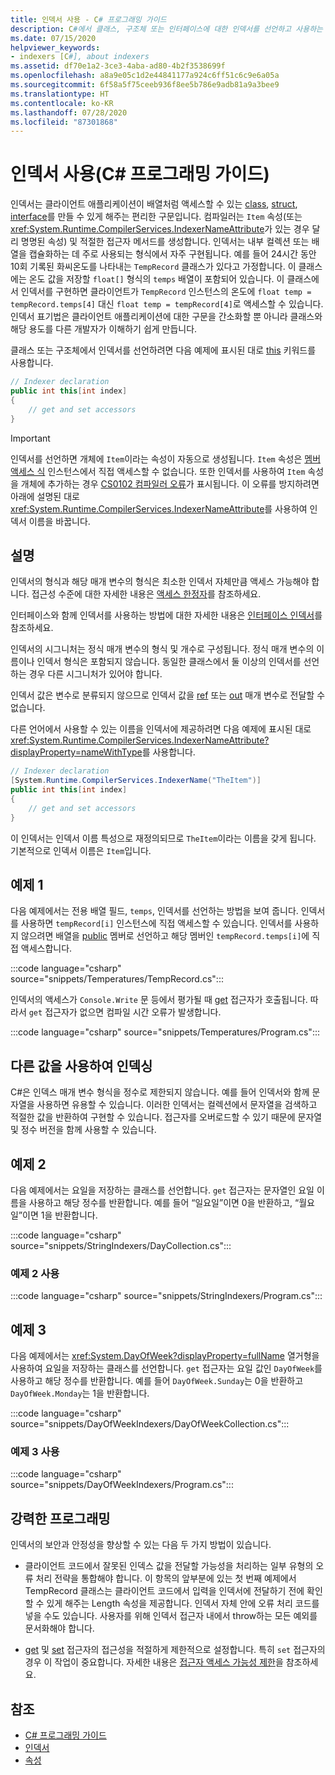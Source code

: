 ```yaml
---
title: 인덱서 사용 - C# 프로그래밍 가이드
description: C#에서 클래스, 구조체 또는 인터페이스에 대한 인덱서를 선언하고 사용하는 방법을 알아봅니다. 이 문서에는 예제 코드가 포함되어 있습니다.
ms.date: 07/15/2020
helpviewer_keywords:
- indexers [C#], about indexers
ms.assetid: df70e1a2-3ce3-4aba-ad80-4b2f3538699f
ms.openlocfilehash: a8a9e05c1d2e44841177a924c6ff51c6c9e6a05a
ms.sourcegitcommit: 6f58a5f75ceeb936f8ee5b786e9adb81a9a3bee9
ms.translationtype: HT
ms.contentlocale: ko-KR
ms.lasthandoff: 07/28/2020
ms.locfileid: "87301868"
---
```

# <a name="using-indexers-c-programming-guide"></a>인덱서 사용(C# 프로그래밍 가이드)

인덱서는 클라이언트 애플리케이션이 배열처럼 액세스할 수 있는 [class](../../language-reference/keywords/class.md), [struct](../../language-reference/builtin-types/struct.md), [interface](../../language-reference/keywords/interface.md)를 만들 수 있게 해주는 편리한 구문입니다. 컴파일러는 `Item` 속성(또는 <xref:System.Runtime.CompilerServices.IndexerNameAttribute>가 있는 경우 달리 명명된 속성) 및 적절한 접근자 메서드를 생성합니다. 인덱서는 내부 컬렉션 또는 배열을 캡슐화하는 데 주로 사용되는 형식에서 자주 구현됩니다. 예를 들어 24시간 동안 10회 기록된 화씨온도를 나타내는 `TempRecord` 클래스가 있다고 가정합니다. 이 클래스에는 온도 값을 저장할 `float[]` 형식의 `temps` 배열이 포함되어 있습니다. 이 클래스에서 인덱서를 구현하면 클라이언트가 `TempRecord` 인스턴스의 온도에 `float temp = tempRecord.temps[4]` 대신 `float temp = tempRecord[4]`로 액세스할 수 있습니다. 인덱서 표기법은 클라이언트 애플리케이션에 대한 구문을 간소화할 뿐 아니라 클래스와 해당 용도를 다른 개발자가 이해하기 쉽게 만듭니다.

클래스 또는 구조체에서 인덱서를 선언하려면 다음 예제에 표시된 대로 [this](../../language-reference/keywords/this.md) 키워드를 사용합니다.

```csharp
// Indexer declaration
public int this[int index]
{
    // get and set accessors
}
```

> [!IMPORTANT]
> 인덱서를 선언하면 개체에 `Item`이라는 속성이 자동으로 생성됩니다. `Item` 속성은 [멤버 액세스 식](../../language-reference/operators/member-access-operators.md#member-access-expression-) 인스턴스에서 직접 액세스할 수 없습니다. 또한 인덱서를 사용하여 `Item` 속성을 개체에 추가하는 경우 [CS0102 컴파일러 오류](../../misc/cs0102.md)가 표시됩니다. 이 오류를 방지하려면 아래에 설명된 대로 <xref:System.Runtime.CompilerServices.IndexerNameAttribute>를 사용하여 인덱서 이름을 바꿉니다.

## <a name="remarks"></a>설명

인덱서의 형식과 해당 매개 변수의 형식은 최소한 인덱서 자체만큼 액세스 가능해야 합니다. 접근성 수준에 대한 자세한 내용은 [액세스 한정자](../../language-reference/keywords/access-modifiers.md)를 참조하세요.

인터페이스와 함께 인덱서를 사용하는 방법에 대한 자세한 내용은 [인터페이스 인덱서](./indexers-in-interfaces.md)를 참조하세요.

인덱서의 시그니처는 정식 매개 변수의 형식 및 개수로 구성됩니다. 정식 매개 변수의 이름이나 인덱서 형식은 포함되지 않습니다. 동일한 클래스에서 둘 이상의 인덱서를 선언하는 경우 다른 시그니처가 있어야 합니다.

인덱서 값은 변수로 분류되지 않으므로 인덱서 값을 [ref](../../language-reference/keywords/ref.md) 또는 [out](../../language-reference/keywords/out-parameter-modifier.md) 매개 변수로 전달할 수 없습니다.

다른 언어에서 사용할 수 있는 이름을 인덱서에 제공하려면 다음 예제에 표시된 대로 <xref:System.Runtime.CompilerServices.IndexerNameAttribute?displayProperty=nameWithType>를 사용합니다.

```csharp
// Indexer declaration
[System.Runtime.CompilerServices.IndexerName("TheItem")]
public int this[int index]
{
    // get and set accessors
}
```

이 인덱서는 인덱서 이름 특성으로 재정의되므로 `TheItem`이라는 이름을 갖게 됩니다. 기본적으로 인덱서 이름은 `Item`입니다.

## <a name="example-1"></a>예제 1

다음 예제에서는 전용 배열 필드, `temps`, 인덱서를 선언하는 방법을 보여 줍니다. 인덱서를 사용하면 `tempRecord[i]` 인스턴스에 직접 액세스할 수 있습니다. 인덱서를 사용하지 않으려면 배열을 [public](../../language-reference/keywords/public.md) 멤버로 선언하고 해당 멤버인 `tempRecord.temps[i]`에 직접 액세스합니다.

:::code language="csharp" source="snippets/Temperatures/TempRecord.cs":::

인덱서의 액세스가 `Console.Write` 문 등에서 평가될 때 [get](../../language-reference/keywords/get.md) 접근자가 호출됩니다. 따라서 `get` 접근자가 없으면 컴파일 시간 오류가 발생합니다.

:::code language="csharp" source="snippets/Temperatures/Program.cs":::

## <a name="indexing-using-other-values"></a>다른 값을 사용하여 인덱싱

C#은 인덱스 매개 변수 형식을 정수로 제한되지 않습니다. 예를 들어 인덱서와 함께 문자열을 사용하면 유용할 수 있습니다. 이러한 인덱서는 컬렉션에서 문자열을 검색하고 적절한 값을 반환하여 구현할 수 있습니다. 접근자를 오버로드할 수 있기 때문에 문자열 및 정수 버전을 함께 사용할 수 있습니다.

## <a name="example-2"></a>예제 2

다음 예제에서는 요일을 저장하는 클래스를 선언합니다. `get` 접근자는 문자열인 요일 이름을 사용하고 해당 정수를 반환합니다. 예를 들어 “일요일”이면 0을 반환하고, “월요일”이면 1을 반환합니다.

:::code language="csharp" source="snippets/StringIndexers/DayCollection.cs":::

### <a name="consuming-example-2"></a>예제 2 사용

:::code language="csharp" source="snippets/StringIndexers/Program.cs":::

## <a name="example-3"></a>예제 3

다음 예제에서는 <xref:System.DayOfWeek?displayProperty=fullName> 열거형을 사용하여 요일을 저장하는 클래스를 선언합니다. `get` 접근자는 요일 값인 `DayOfWeek`를 사용하고 해당 정수를 반환합니다. 예를 들어 `DayOfWeek.Sunday`는 0을 반환하고 `DayOfWeek.Monday`는 1을 반환합니다.

:::code language="csharp" source="snippets/DayOfWeekIndexers/DayOfWeekCollection.cs":::

### <a name="consuming-example-3"></a>예제 3 사용

:::code language="csharp" source="snippets/DayOfWeekIndexers/Program.cs":::

## <a name="robust-programming"></a>강력한 프로그래밍

인덱서의 보안과 안정성을 향상할 수 있는 다음 두 가지 방법이 있습니다.

- 클라이언트 코드에서 잘못된 인덱스 값을 전달할 가능성을 처리하는 일부 유형의 오류 처리 전략을 통합해야 합니다. 이 항목의 앞부분에 있는 첫 번째 예제에서 TempRecord 클래스는 클라이언트 코드에서 입력을 인덱서에 전달하기 전에 확인할 수 있게 해주는 Length 속성을 제공합니다. 인덱서 자체 안에 오류 처리 코드를 넣을 수도 있습니다. 사용자를 위해 인덱서 접근자 내에서 throw하는 모든 예외를 문서화해야 합니다.

- [get](../../language-reference/keywords/get.md) 및 [set](../../language-reference/keywords/set.md) 접근자의 접근성을 적절하게 제한적으로 설정합니다. 특히 `set` 접근자의 경우 이 작업이 중요합니다. 자세한 내용은 [접근자 액세스 가능성 제한](../classes-and-structs/restricting-accessor-accessibility.md)을 참조하세요.

## <a name="see-also"></a>참조

- [C# 프로그래밍 가이드](../index.md)
- [인덱서](./index.md)
- [속성](../classes-and-structs/properties.md)
